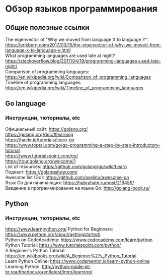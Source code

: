 # Обзор языков программирования
## Общие полезные ссылки
The eigenvector of "Why we moved from language X to language Y": https://erikbern.com/2017/03/15/the-eigenvector-of-why-we-moved-from-language-x-to-language-y.html     
What programming languages are used late at night? https://stackoverflow.blog/2017/04/19/programming-languages-used-late-night/      
Comparison of programming languages: https://en.wikipedia.org/wiki/Comparison_of_programming_languages       
Timeline of programming languages: https://en.wikipedia.org/wiki/Timeline_of_programming_languages      


## Go language
### Инструкции, тюториалы, etc
Официальный сайт: https://golang.org/      
https://golang.org/doc/#learning      
https://hackr.io/tutorials/learn-go      
https://www.toptal.com/go/go-programming-a-step-by-step-introductory-tutorial      
https://www.tutorialspoint.com/go/       
https://tour.golang.org/welcome/1   
List of resources: https://github.com/golang/go/wiki/Learn     
Подкаст: https://golangshow.com/      
Awesome list (Go): https://github.com/avelino/awesome-go     
Язык Go для начинающих: https://habrahabr.ru/post/219459/     
Введение в программирование на языке Go: http://golang-book.ru/     


## Python
### Инструкции, тюториалы, etc
https://www.learnpython.org/
Python for Beginners: https://www.python.org/about/gettingstarted/      
Python on CodeAcademy: https://www.codecademy.com/learn/python      
Python Tutorial: https://www.tutorialspoint.com/python/      
A Beginner's Python Tutorial: https://en.wikibooks.org/wiki/A_Beginner%27s_Python_Tutorial      
Learn Python Online: https://www.codementor.io/learn-python-online      
Learning Python: http://python-guide-pt-br.readthedocs.io/en/latest/intro/learning/      





